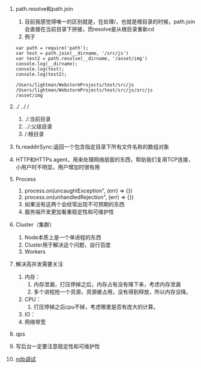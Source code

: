 1. path.resolve和path.join
   1. 目前我感觉得唯一的区别就是，在处理/，也就是根目录的时候，path.join会直接在当前目录下拼接，而resolve是从根目录重新cd
   2. 例子

    ```
    var path = require('path');
    var test = path.join(__dirname, '/src/js')
    var test2 = path.resolve(__dirname, '/asset/img')
    console.log(__dirname);
    console.log(test);
    console.log(test2);
    ```
    ```
    /Users/lightman/WebstormProjects/test/src/js
    /Users/lightman/WebstormProjects/test/src/js/src/js
    /asset/img
    ```

2. ./ ../ /
   1. ./:当前目录
   2. ../:父级目录
   3. /:根目录
3. fs.readdirSync:返回一个包含指定目录下所有文件名称的数组对象
4. HTTP和HTTPs agent，用来处理网络层面的东西，帮助我们复用TCP连接，小用户时不明显，用户增加时很有用
5. Process
   1. process.on(uncaughtException", (err) => {})
   2. process.on(unhandledRejection", (err) => {})
   3. 如果没有这两个会经常出现不可预期的东西
   4. 服务端开发更加看重稳定性和可维护性
6. Cluster（集群）
   1. Node本质上是一个单进程的东西
   2. Cluster用于解决这个问题，自行百度
   3. Workers
7. 解决高并发需要关注
   1. 内存：
      1. 内存泄漏，打压停掉之后，内存占有没有降下来，考虑内存泄漏
      2. 多个进程抢一个资源，资源被占用，没有得到释放，所以内存没降。
   2. CPU：
      1. 打压停掉之后cpu不掉，考虑哪里是否有庞大的计算。
   3. IO：
   4. 网络带宽
8. qps
9. 写后台一定要注意稳定性和可维护性
10. [ndb调试](https://zhuanlan.zhihu.com/p/41315709)
